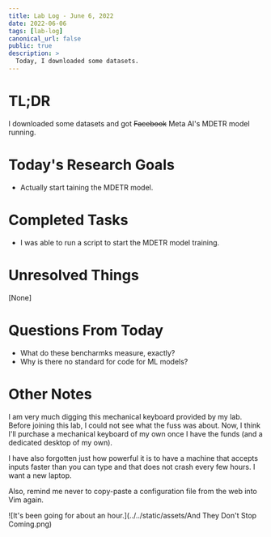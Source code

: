```yaml
---
title: Lab Log - June 6, 2022
date: 2022-06-06
tags: [lab-log]
canonical_url: false
public: true
description: >
  Today, I downloaded some datasets.
---
```


# TL;DR

I downloaded some datasets and got ~~Facebook~~ Meta AI's MDETR model running.

# Today's Research Goals

- Actually start taining the MDETR model.

# Completed Tasks

- I was able to run a script to start the MDETR model training.

# Unresolved Things

[None]

# Questions From Today

- What do these bencharmks measure, exactly?
- Why is there no standard for code for ML models?

# Other Notes

I am very much digging this mechanical keyboard provided by my lab. Before
joining this lab, I could not see what the fuss was about. Now, I think I'll
purchase a mechanical keyboard of my own once I have the funds (and a dedicated
desktop of my own).

I have also forgotten just how powerful it is to have a machine that accepts inputs
faster than you can type and that does not crash every few hours. I want a new
laptop.

Also, remind me never to copy-paste a configuration file from the web into Vim
again.

![It's been going for about an hour.](../../static/assets/And They Don't Stop Coming.png)

